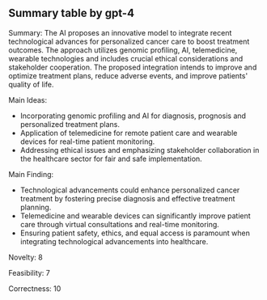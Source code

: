 ## Summary table by gpt-4
Summary: 
The AI proposes an innovative model to integrate recent technological advances for personalized cancer care to boost treatment outcomes. The approach utilizes genomic profiling, AI, telemedicine, wearable technologies and includes crucial ethical considerations and stakeholder cooperation. The proposed integration intends to improve and optimize treatment plans, reduce adverse events, and improve patients' quality of life.

Main Ideas: 
- Incorporating genomic profiling and AI for diagnosis, prognosis and personalized treatment plans.
- Application of telemedicine for remote patient care and wearable devices for real-time patient monitoring.
- Addressing ethical issues and emphasizing stakeholder collaboration in the healthcare sector for fair and safe implementation.

Main Finding: 
- Technological advancements could enhance personalized cancer treatment by fostering precise diagnosis and effective treatment planning.
- Telemedicine and wearable devices can significantly improve patient care through virtual consultations and real-time monitoring.
- Ensuring patient safety, ethics, and equal access is paramount when integrating technological advancements into healthcare.

Novelty: 
8

Feasibility: 
7

Correctness: 
10